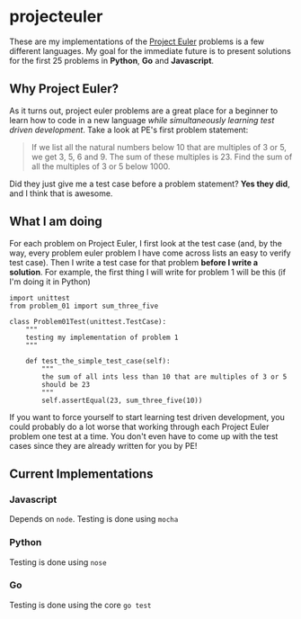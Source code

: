 # projecteuler

These are my implementations of the [Project Euler](http://projecteuler.net/) problems is a few different languages. My goal for the immediate future is to present solutions for the first 25 problems in **Python**, **Go** and **Javascript**. 

## Why Project Euler?
As it turns out, project euler problems are a great place for a beginner to learn how to code in a new language *while simultaneously learning test driven development*. Take a look at PE's first problem statement:

>If we list all the natural numbers below 10 
>that are multiples of 3 or 5, we get 3, 5, 6 and 9. 
> The sum of these multiples is 23. 
> Find the sum of all the multiples of 3 or 5 below 1000.

Did they just give me a test case before a problem statement? **Yes they did**, and I think that is awesome. 

## What I am doing
For each problem on Project Euler, I first look at the test case (and, by the way, every problem euler problem I have come across lists an easy to verify test case). Then I write a test case for that problem **before I write a solution**. For example, the first thing I will write for problem 1 will be this (if I'm doing it in Python)

    import unittest
    from problem_01 import sum_three_five
    
    class Problem01Test(unittest.TestCase):
        """
        testing my implementation of problem 1
        """
        
        def test_the_simple_test_case(self):
            """
            the sum of all ints less than 10 that are multiples of 3 or 5
            should be 23
            """
            self.assertEqual(23, sum_three_five(10))
           
If you want to force yourself to start learning test driven development, you could probably do a lot worse that working through each Project Euler problem one test at a time. You don't even have to come up with the test cases since they are already written for you by PE!

## Current Implementations

### Javascript
Depends on `node`. Testing is done using `mocha`

### Python
Testing is done using `nose`

### Go
Testing is done using the core `go test`
